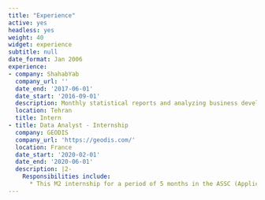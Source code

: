 ```yaml
---
title: "Experience"
active: yes
headless: yes
weight: 40
widget: experience
subtitle: null
date_format: Jan 2006
experience:
- company: ShahabYab
  company_url: ''
  date_end: '2017-06-01'
  date_start: '2016-09-01'
  description: Monthly statistical reports and analyzing business development.
  location: Tehran
  title: Intern
- title: Data Analyst - Internship
  company: GEODIS
  company_url: 'https://geodis.com/'
  location: France
  date_start: '2020-02-01'
  date_end: '2020-06-01'
  description: |2-
    Responsibilities include:
      * This M2 internship for a period of 5 months in the ASSC (Application Shared Service Center) team and worked on TMS (Transport Management System). Evaluate usage trends and detect / anticipate performance degradation, their origins and combining the use of the application by user / business profile, define a mapping of these uses, and define the necessary and sufficient authorizations by profile
---
```

